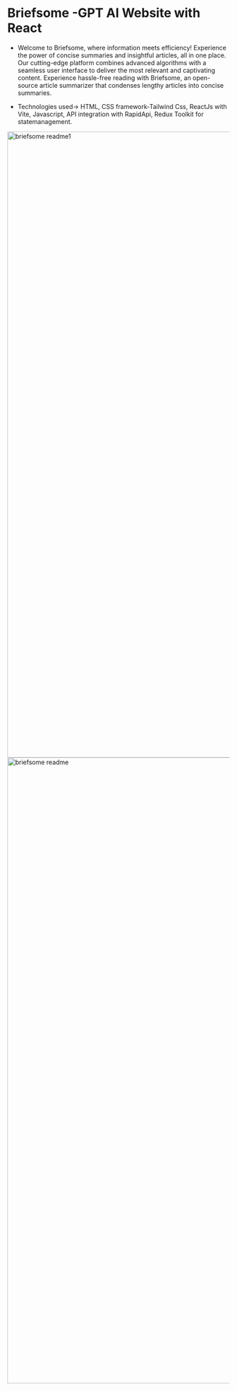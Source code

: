# Briefsome -GPT AI Website with React

- Welcome to Briefsome, where information meets efficiency! Experience the power of concise summaries and insightful articles, all in one place. Our cutting-edge platform combines advanced algorithms with a seamless user interface to deliver the most relevant and captivating content. Experience hassle-free reading with Briefsome, an open-source article summarizer that condenses lengthy articles into concise summaries.

- Technologies used-> HTML, CSS framework-Tailwind Css, ReactJs with Vite, Javascript, API integration with RapidApi, Redux Toolkit for statemanagement.

<img width="1414" alt="briefsome readme1" src="https://github.com/snehSumi/Briefsome/assets/129269528/538c59d4-1da3-422d-9c64-7913fe5eb1d4">

<img width="1414" alt="briefsome readme" src="https://github.com/snehSumi/Briefsome/assets/129269528/c6b37b6a-212d-465d-a53a-7b37090e9824">
